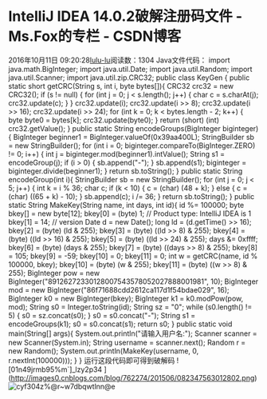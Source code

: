 # IntelliJ IDEA 14.0.2破解注册码文件 - Ms.Fox的专栏 - CSDN博客
2016年10月11日 09:20:28[lulu-lu](https://me.csdn.net/smbluesky)阅读数：1304
Java文件代码：
import java.math.BigInteger;
import java.util.Date;
import java.util.Random;
import java.util.Scanner;
import java.util.zip.CRC32;
public class KeyGen {
    public static short getCRC(String s, int i, byte bytes[]){
        CRC32 crc32 = new CRC32();
        if (s != null)
        {
            for (int j = 0; j < s.length(); j++)
            {
                char c = s.charAt(j);
                crc32.update(c);
            }
        }
        crc32.update(i);
        crc32.update(i >> 8);
        crc32.update(i >> 16);
        crc32.update(i >> 24);
        for (int k = 0; k < bytes.length - 2; k++)
        {
            byte byte0 = bytes[k];
            crc32.update(byte0);
        }
        return (short) (int) crc32.getValue();
    }
    public static String encodeGroups(BigInteger biginteger){
        BigInteger beginner1 = BigInteger.valueOf(0x39aa400L);
        StringBuilder sb = new StringBuilder();
        for (int i = 0; biginteger.compareTo(BigInteger.ZERO) != 0; i++)
        {
            int j = biginteger.mod(beginner1).intValue();
            String s1 = encodeGroup(j);
            if (i > 0)
            {
                sb.append("-");
            }
            sb.append(s1);
            biginteger = biginteger.divide(beginner1);
        }
        return sb.toString();
    }
    public static String encodeGroup(int i){
        StringBuilder sb = new StringBuilder();
        for (int j = 0; j < 5; j++)
        {
            int k = i % 36;
            char c;
            if (k < 10)
            {
                c = (char) (48 + k);
            }
            else
            {
                c = (char) ((65 + k) - 10);
            }
            sb.append(c);
            i /= 36;
        }
        return sb.toString();
    }
    public static String MakeKey(String name, int days, int id){
        id %= 100000;
        byte bkey[] = new byte[12];
        bkey[0] = (byte) 1; // Product type: IntelliJ IDEA is 1
        bkey[1] = 14; // version
        Date d = new Date();
        long ld = (d.getTime() >> 16);
        bkey[2] = (byte) (ld & 255);
        bkey[3] = (byte) ((ld >> 8) & 255);
        bkey[4] = (byte) ((ld >> 16) & 255);
        bkey[5] = (byte) ((ld >> 24) & 255);
        days &= 0xffff;
        bkey[6] = (byte) (days & 255);
        bkey[7] = (byte) ((days >> 8) & 255);
        bkey[8] = 105;
        bkey[9] = -59;
        bkey[10] = 0;
        bkey[11] = 0;
        int w = getCRC(name, id % 100000, bkey);
        bkey[10] = (byte) (w & 255);
        bkey[11] = (byte) ((w >> 8) & 255);
        BigInteger pow = new BigInteger("89126272330128007543578052027888001981", 10);
        BigInteger mod = new BigInteger("86f71688cdd2612ca117d1f54bdae029", 16);
        BigInteger k0 = new BigInteger(bkey);
        BigInteger k1 = k0.modPow(pow, mod);
        String s0 = Integer.toString(id);
        String sz = "0";
        while (s0.length() != 5)
        {
            s0 = sz.concat(s0);
        }
        s0 = s0.concat("-");
        String s1 = encodeGroups(k1);
        s0 = s0.concat(s1);
        return s0;
    }
    public static void main(String[] args){
        System.out.println("请输入用户名:");
        Scanner scanner = new Scanner(System.in);
        String username = scanner.next();
        Random r = new Random();
        System.out.println(MakeKey(username, 0, r.nextInt(100000)));
    }
}
运行这段代码即可得到破解码
![01n49jrmb95%m`]_lzy2p34 ](http://images0.cnblogs.com/blog/762274/201506/082347563012802.png)
![cyf304z%@r~w7dbqwtlnn@e](http://images0.cnblogs.com/blog/762274/201506/082347573638758.png)
